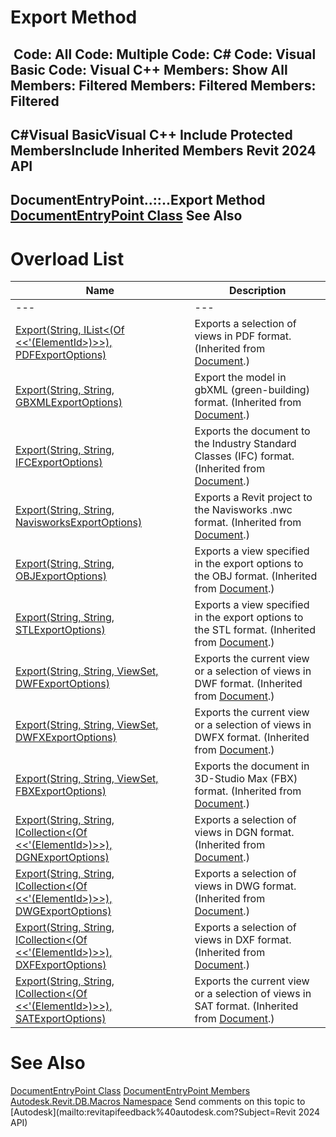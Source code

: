 # Export Method

﻿
 Code: All Code: Multiple Code: C# Code: Visual Basic Code: Visual C++  Members: Show All Members: Filtered Members: Filtered Members: Filtered   
---  
C#Visual BasicVisual C++
Include Protected MembersInclude Inherited Members
Revit 2024 API  
---  
DocumentEntryPoint..::..Export Method   
[DocumentEntryPoint Class](99996ba9-d1a7-d27e-c0ce-eb271a4c35bb.md "DocumentEntryPoint Class") See Also  
---  
# Overload List
| Name | Description |
| --- | --- |
| --- | --- | --- |
| [Export(String, IList<(Of <<'(ElementId>)>>), PDFExportOptions)](93d66d57-c20e-a103-39a1-77bc2ea05183.md "Export Method \(String, IList\(ElementId\), PDFExportOptions\)") | Exports a selection of views in PDF format.  (Inherited from [Document](db03274b-a107-aa32-9034-f3e0df4bb1ec.md "Document Class").) |
| [Export(String, String, GBXMLExportOptions)](adf1b78e-dcab-7b46-80fa-a470f0fd848b.md "Export Method \(String, String, GBXMLExportOptions\)") | Export the model in gbXML (green-building) format.  (Inherited from [Document](db03274b-a107-aa32-9034-f3e0df4bb1ec.md "Document Class").) |
| [Export(String, String, IFCExportOptions)](7efa4eb3-8d94-b8e7-f608-3dbae751331d.md "Export Method \(String, String, IFCExportOptions\)") | Exports the document to the Industry Standard Classes (IFC) format.  (Inherited from [Document](db03274b-a107-aa32-9034-f3e0df4bb1ec.md "Document Class").) |
| [Export(String, String, NavisworksExportOptions)](1b9538a9-a76b-0a40-2aed-e02f6974a43a.md "Export Method \(String, String, NavisworksExportOptions\)") | Exports a Revit project to the Navisworks .nwc format.  (Inherited from [Document](db03274b-a107-aa32-9034-f3e0df4bb1ec.md "Document Class").) |
| [Export(String, String, OBJExportOptions)](203a88aa-d6e1-d96d-7ee0-f67356aae796.md "Export Method \(String, String, OBJExportOptions\)") | Exports a view specified in the export options to the OBJ format.  (Inherited from [Document](db03274b-a107-aa32-9034-f3e0df4bb1ec.md "Document Class").) |
| [Export(String, String, STLExportOptions)](fc32cc69-4691-e62c-61e3-57cf20dd9edf.md "Export Method \(String, String, STLExportOptions\)") | Exports a view specified in the export options to the STL format.  (Inherited from [Document](db03274b-a107-aa32-9034-f3e0df4bb1ec.md "Document Class").) |
| [Export(String, String, ViewSet, DWFExportOptions)](2074006f-9a45-43f5-dff7-3205100eb371.md "Export Method \(String, String, ViewSet, DWFExportOptions\)") | Exports the current view or a selection of views in DWF format. (Inherited from [Document](db03274b-a107-aa32-9034-f3e0df4bb1ec.md "Document Class").) |
| [Export(String, String, ViewSet, DWFXExportOptions)](d055fb60-5271-a2f6-de50-eb0d03911986.md "Export Method \(String, String, ViewSet, DWFXExportOptions\)") | Exports the current view or a selection of views in DWFX format. (Inherited from [Document](db03274b-a107-aa32-9034-f3e0df4bb1ec.md "Document Class").) |
| [Export(String, String, ViewSet, FBXExportOptions)](02b2efba-9d7c-88bc-b43e-a541e169d832.md "Export Method \(String, String, ViewSet, FBXExportOptions\)") | Exports the document in 3D-Studio Max (FBX) format. (Inherited from [Document](db03274b-a107-aa32-9034-f3e0df4bb1ec.md "Document Class").) |
| [Export(String, String, ICollection<(Of <<'(ElementId>)>>), DGNExportOptions)](7acf3783-1b09-12be-6683-529fa85ff764.md "Export Method \(String, String, ICollection\(ElementId\), DGNExportOptions\)") | Exports a selection of views in DGN format.  (Inherited from [Document](db03274b-a107-aa32-9034-f3e0df4bb1ec.md "Document Class").) |
| [Export(String, String, ICollection<(Of <<'(ElementId>)>>), DWGExportOptions)](44ee91ff-c9f3-7df5-b8c0-81c17ac75dc7.md "Export Method \(String, String, ICollection\(ElementId\), DWGExportOptions\)") | Exports a selection of views in DWG format.  (Inherited from [Document](db03274b-a107-aa32-9034-f3e0df4bb1ec.md "Document Class").) |
| [Export(String, String, ICollection<(Of <<'(ElementId>)>>), DXFExportOptions)](fd65887a-3d13-3ff1-ec95-7c0379317c85.md "Export Method \(String, String, ICollection\(ElementId\), DXFExportOptions\)") | Exports a selection of views in DXF format.  (Inherited from [Document](db03274b-a107-aa32-9034-f3e0df4bb1ec.md "Document Class").) |
| [Export(String, String, ICollection<(Of <<'(ElementId>)>>), SATExportOptions)](e5cd0800-8544-c2d1-d21a-19ae33e9168c.md "Export Method \(String, String, ICollection\(ElementId\), SATExportOptions\)") | Exports the current view or a selection of views in SAT format.  (Inherited from [Document](db03274b-a107-aa32-9034-f3e0df4bb1ec.md "Document Class").) |

# See Also
[DocumentEntryPoint Class](99996ba9-d1a7-d27e-c0ce-eb271a4c35bb.md "DocumentEntryPoint Class")
[DocumentEntryPoint Members](cbeef9b7-78da-9bb9-00f9-75fd3bfde3e1.md "DocumentEntryPoint Members")
[Autodesk.Revit.DB.Macros Namespace](8b8f9876-f4c2-abff-fc5b-79e337d84e01.md "Autodesk.Revit.DB.Macros Namespace")
Send comments on this topic to [Autodesk](mailto:revitapifeedback%40autodesk.com?Subject=Revit 2024 API)